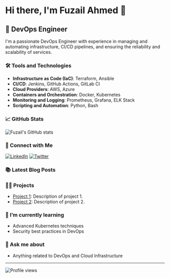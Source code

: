 # Hi there, I'm Fuzail Ahmed 👋

## 🚀 DevOps Engineer

I'm a passionate DevOps Engineer with experience in managing and automating infrastructure, CI/CD pipelines, and ensuring the reliability and scalability of services.

### 🛠️ Tools and Technologies

- **Infrastructure as Code (IaC)**: Terraform, Ansible
- **CI/CD**: Jenkins, GitHub Actions, GitLab CI
- **Cloud Providers**: AWS, Azure
- **Containers and Orchestration**: Docker, Kubernetes
- **Monitoring and Logging**: Prometheus, Grafana, ELK Stack
- **Scripting and Automation**: Python, Bash

### 📈 GitHub Stats

![Fuzail's GitHub stats](https://github-readme-stats.vercel.app/api?username=fuzailN&show_icons=true&theme=dark)

### 🔗 Connect with Me

[![LinkedIn](https://img.shields.io/badge/LinkedIn-0077B5?style=for-the-badge&logo=linkedin&logoColor=white)](https://www.linkedin.com/in/your-linkedin)
[![Twitter](https://img.shields.io/badge/Twitter-1DA1F2?style=for-the-badge&logo=twitter&logoColor=white)](https://twitter.com/your-twitter)

### 📚 Latest Blog Posts

<!-- BLOG-POST-LIST:START -->
<!-- BLOG-POST-LIST:END -->

### 🧑‍💻 Projects

- [Project 1](https://github.com/fuzailahmed/project1): Description of project 1.
- [Project 2](https://github.com/fuzailahmed/project2): Description of project 2.

### 🌱 I’m currently learning

- Advanced Kubernetes techniques
- Security best practices in DevOps

### 💬 Ask me about

- Anything related to DevOps and Cloud Infrastructure

---

![Profile views](https://gpvc.arturio.dev/fuzailN)
